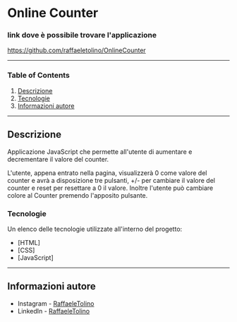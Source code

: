 # Online Counter

### link dove è possibile trovare l'applicazione

https://github.com/raffaeletolino/OnlineCounter

***

### Table of Contents
1. [Descrizione](#descrizione)
2. [Tecnologie](#tecnologie)
3. [Informazioni autore](#informazioni-autore)

***

## Descrizione

Applicazione JavaScript che permette all'utente di aumentare e decrementare il valore del counter.

L'utente, appena entrato nella pagina, visualizzerà 0 come valore del counter e avrà a disposizione tre pulsanti, +/- per cambiare il valore del counter e reset per resettare a 0 il valore. 
Inoltre l'utente può cambiare colore al Counter premendo l'apposito pulsante.

### Tecnologie

Un elenco delle tecnologie utilizzate all'interno del progetto:
* [HTML]
* [CSS]
* [JavaScript]

***

## Informazioni autore

- Instagram - [RaffaeleTolino](https://www.instagram.com/raffaele_tolino)
- LinkedIn - [RaffaeleTolino](https://www.linkedin.com/in/raffaele-tolino-2a06181bb/)


